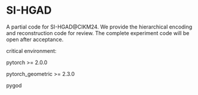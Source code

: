 # SI-HGAD
A partial code for SI-HGAD@CIKM24. We provide the hierarchical encoding and reconstruction code for review. The complete experiment code will be open after acceptance.

critical environment:

pytorch >= 2.0.0

pytorch_geometric >= 2.3.0

pygod
